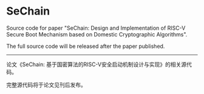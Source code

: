 # SeChain
Source code for paper "SeChain: Design and Implementation of RISC-V Secure Boot Mechanism based on Domestic Cryptographic Algorithms".

The full source code will be released after the paper published.

-----------
论文《SeChain: 基于国密算法的RISC-V安全启动机制设计与实现》的相关源代码。

完整源代码将于论文见刊后发布。
